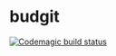 # budgit

[![Codemagic build status](https://api.codemagic.io/apps/61d225a8eec1c0685c86f15b/61d225a8eec1c0685c86f15a/status_badge.svg)](https://codemagic.io/apps/61d225a8eec1c0685c86f15b/61d225a8eec1c0685c86f15a/latest_build)
